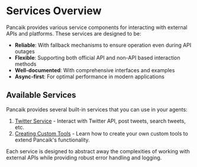 # Services Overview

Pancaik provides various service components for interacting with external APIs and platforms. These services are designed to be:

- **Reliable**: With fallback mechanisms to ensure operation even during API outages
- **Flexible**: Supporting both official API and non-API based interaction methods
- **Well-documented**: With comprehensive interfaces and examples
- **Async-first**: For optimal performance in modern applications

## Available Services

Pancaik provides several built-in services that you can use in your agents:

1. [Twitter Service](twitter.md) - Interact with Twitter API, post tweets, search tweets, etc.
2. [Creating Custom Tools](tools.md) - Learn how to create your own custom tools to extend Pancaik's functionality.

Each service is designed to abstract away the complexities of working with external APIs while providing robust error handling and logging. 
